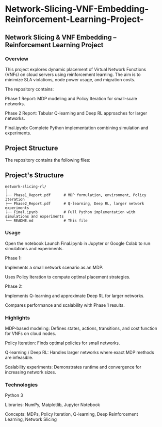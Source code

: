 # Network-Slicing-VNF-Embedding-Reinforcement-Learning-Project-

## Network Slicing & VNF Embedding – Reinforcement Learning Project

### Overview

This project explores dynamic placement of Virtual Network Functions (VNFs) on cloud servers using reinforcement learning. The aim is to minimize SLA violations, node power usage, and migration costs.

The repository contains:

Phase 1 Report: MDP modeling and Policy Iteration for small-scale networks.

Phase 2 Report: Tabular Q-learning and Deep RL approaches for larger networks.

Final.ipynb: Complete Python implementation combining simulation and experiments.
## Project Structure

The repository contains the following files:

## Project's Structure

```text
network-slicing-rl/
│
├── Phase1_Report.pdf      # MDP formulation, environment, Policy Iteration
├── Phase2_Report.pdf      # Q-learning, Deep RL, larger network experiments
├── Final.ipynb            # Full Python implementation with simulations and experiments
└── README.md              # This file
```
### Usage

Open the notebook
Launch Final.ipynb in Jupyter or Google Colab to run simulations and experiments.

Phase 1:

Implements a small network scenario as an MDP.

Uses Policy Iteration to compute optimal placement strategies.

Phase 2:

Implements Q-learning and approximate Deep RL for larger networks.

Compares performance and scalability with Phase 1 results.

### Highlights

MDP-based modeling: Defines states, actions, transitions, and cost function for VNFs on cloud nodes.

Policy Iteration: Finds optimal policies for small networks.

Q-learning / Deep RL: Handles larger networks where exact MDP methods are infeasible.

Scalability experiments: Demonstrates runtime and convergence for increasing network sizes.

### Technologies

Python 3

Libraries: NumPy, Matplotlib, Jupyter Notebook

Concepts: MDPs, Policy Iteration, Q-learning, Deep Reinforcement Learning, Network Slicing
